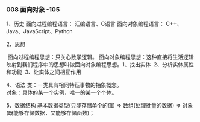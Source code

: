 ### 008  面向对象    -105

1、历史
     面向过程编程语言： 汇编语言、C语言
     面向对象编程语言： C++、Java、JavaScript、Python

2、思想

​	面向过程编程思想：只关心数学逻辑。
​	面向对象编程思想：这种直接将生活逻辑映射到我们程序中的思想叫做面向对象编程思想。
​    1、找出实体
​    2、分析实体属性和功能
​    3、让实体之间相互作用

4、语法
    类：一类具有相同特征事物的抽象概念。     
    对象：具体的某一个实例，唯一的某一个个体。

5、数据结构
    基本数据类型(只能存储单个的值) => 数组(处理批量的数据) => 对象(既能够存储数据，又能够存储函数)；



